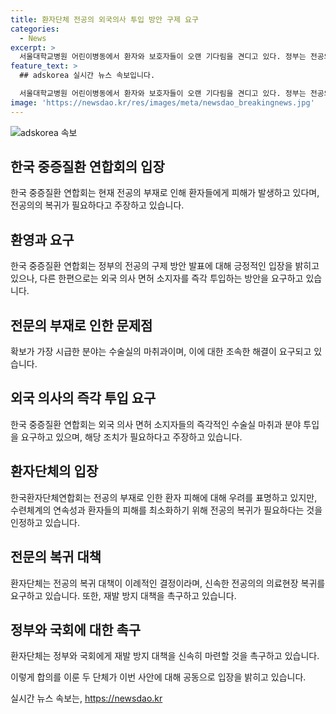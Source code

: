 ```yaml
---
title: 환자단체 전공의 외국의사 투입 방안 구제 요구
categories:
  - News
excerpt: >
  서울대학교병원 어린이병동에서 환자와 보호자들이 오랜 기다림을 견디고 있다. 정부는 전공의들의 복귀를 유인하기 위한 조치를 발표했지만, 중증질환 연합회는 전공의 부재로 인한 환자 피해가 계속되고 있으며, 외국 의사 면허 소지자들을 즉각 투입하는 방안을 요구하고 있다. 한편, 환자단체연합회는 전공의 복귀는 필요하나 집단행동에 대한 면죄부를 우려하고, 재발 방지 대책을 촉구하고 있다.
feature_text: >
  ## adskorea 실시간 뉴스 속보입니다.

  서울대학교병원 어린이병동에서 환자와 보호자들이 오랜 기다림을 견디고 있다. 정부는 전공의들의 복귀를 유인하기 위한 조치를 발표했지만, 중증질환 연합회는 전공의 부재로 인한 환자 피해가 계속되고 있으며, 외국 의사 면허 소지자들을 즉각 투입하는 방안을 요구하고 있다. 한편, 환자단체연합회는 전공의 복귀는 필요하나 집단행동에 대한 면죄부를 우려하고, 재발 방지 대책을 촉구하고 있다.
image: 'https://newsdao.kr/res/images/meta/newsdao_breakingnews.jpg'
---
```


<p><img src="https://newsdao.kr/res/images/meta/newsdao_breakingnews.jpg" alt="adskorea 속보" /></p>

<h2 data-ke-size="size26">한국 중증질환 연합회의 입장</h2>

<p data-ke-size="size16">한국 중증질환 연합회는 현재 전공의 부재로 인해 환자들에게 피해가 발생하고 있다며, 전공의의 복귀가 필요하다고 주장하고 있습니다.</p>

<h2 data-ke-size="size26">환영과 요구</h2>

<p data-ke-size="size16">한국 중증질환 연합회는 정부의 전공의 구제 방안 발표에 대해 긍정적인 입장을 밝히고 있으나, 다른 한편으로는 외국 의사 면허 소지자를 즉각 투입하는 방안을 요구하고 있습니다.</p>

<h2 data-ke-size="size26">전문의 부재로 인한 문제점</h2>

<p data-ke-size="size16">확보가 가장 시급한 분야는 수술실의 마취과이며, 이에 대한 조속한 해결이 요구되고 있습니다.</p>

<h2 data-ke-size="size26">외국 의사의 즉각 투입 요구</h2>

<p data-ke-size="size16">한국 중증질환 연합회는 외국 의사 면허 소지자들의 즉각적인 수술실 마취과 분야 투입을 요구하고 있으며, 해당 조치가 필요하다고 주장하고 있습니다.</p>

<h2 data-ke-size="size26">환자단체의 입장</h2>

<p data-ke-size="size16">한국환자단체연합회는 전공의 부재로 인한 환자 피해에 대해 우려를 표명하고 있지만, 수련체계의 연속성과 환자들의 피해를 최소화하기 위해 전공의 복귀가 필요하다는 것을 인정하고 있습니다.</p>

<h2 data-ke-size="size26">전문의 복귀 대책</h2>

<p data-ke-size="size16">환자단체는 전공의 복귀 대책이 이례적인 결정이라며, 신속한 전공의의 의료현장 복귀를 요구하고 있습니다. 또한, 재발 방지 대책을 촉구하고 있습니다.</p>

<h2 data-ke-size="size26">정부와 국회에 대한 촉구</h2>

<p data-ke-size="size16">환자단체는 정부와 국회에게 재발 방지 대책을 신속히 마련할 것을 촉구하고 있습니다.</p>

<p>이렇게 합의를 이룬 두 단체가 이번 사안에 대해 공동으로 입장을 밝히고 있습니다.</p>
실시간 뉴스 속보는, <a href="https://newsdao.kr" rel="dofollow">https://newsdao.kr</a>


